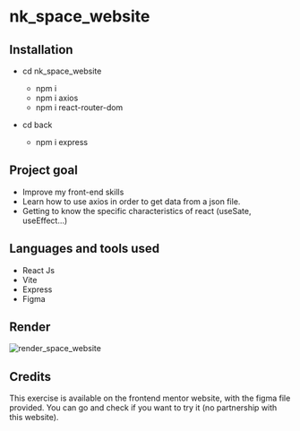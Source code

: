 # nk_space_website

## Installation

- cd nk_space_website
  - npm i
  - npm i axios
  - npm i react-router-dom
  
- cd back
  - npm i express 

## Project goal

  - Improve my front-end skills
  - Learn how to use axios in order to get data from a json file.
  - Getting to know the specific characteristics of react (useSate, useEffect...)

## Languages and tools used

  - React Js
  - Vite
  - Express
  - Figma

## Render

![render_space_website](https://github.com/NockIA/nk_space_website/assets/103142957/c918f0d1-728f-4080-9835-ea1a428eb47f)

## Credits

  This exercise is available on the frontend mentor website, with the figma file
  provided. You can go and check if you want to try it (no partnership with this website).
